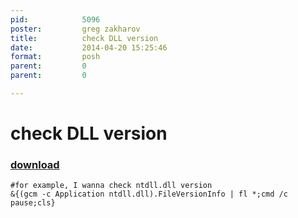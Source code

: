 ```yaml
---
pid:            5096
poster:         greg zakharov
title:          check DLL version
date:           2014-04-20 15:25:46
format:         posh
parent:         0
parent:         0

---
```


# check DLL version

### [download](5096.ps1)



```posh
#for example, I wanna check ntdll.dll version
&{(gcm -c Application ntdll.dll).FileVersionInfo | fl *;cmd /c pause;cls}
```
